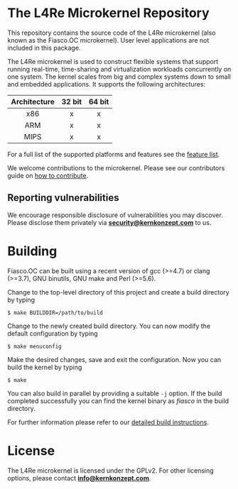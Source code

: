 # The L4Re Microkernel Repository

This repository contains the source code of the L4Re microkernel (also known as
the Fiasco.OC microkernel). User level applications are not included in this
package.

The L4Re microkernel is used to construct flexible systems that support
running real-time, time-sharing and virtualization workloads concurrently on
one system. The kernel scales from big and complex systems down to small and
embedded applications. It supports the following architectures:

| Architecture | 32 bit | 64 bit |
|:------------:|:------:|:------:|
|      x86     |    x   |   x    |
|      ARM     |    x   |   x    |
|      MIPS    |    x   |   x    |

For a full list of the supported platforms and features see the [feature
list][1].

We welcome contributions to the microkernel. Please see our contributors guide
on [how to contribute][2].

[1]: https://l4re.org/fiasco/features.html
[2]: https://kernkonzept.com/L4Re/contributing/fiasco

## Reporting vulnerabilities

We encourage responsible disclosure of vulnerabilities you may discover. Please
disclose them privately via **security@kernkonzept.com** to us.

# Building

Fiasco.OC can be built using a recent version of gcc (>=4.7) or clang (>=3.7),
GNU binutils, GNU make and Perl (>=5.6).

Change to the top-level directory of this project and create a build directory
by typing
```
$ make BUILDDIR=/path/to/build
```

Change to the newly created build directory. You can now modify the default
configuration by typing
```
$ make menuconfig
```

Make the desired changes, save and exit the configuration. Now you can build
the kernel by typing
```
$ make
```

You can also build in parallel by providing a suitable ```-j``` option. If the
build completed successfully you can find the kernel binary as *fiasco* in
the build directory.

For further information please refer to our [detailed build
instructions](https://l4re.org/fiasco/build.html).

# License

The L4Re microkernel is licensed under the GPLv2.
For other licensing options, please contact **info@kernkonzept.com**.
